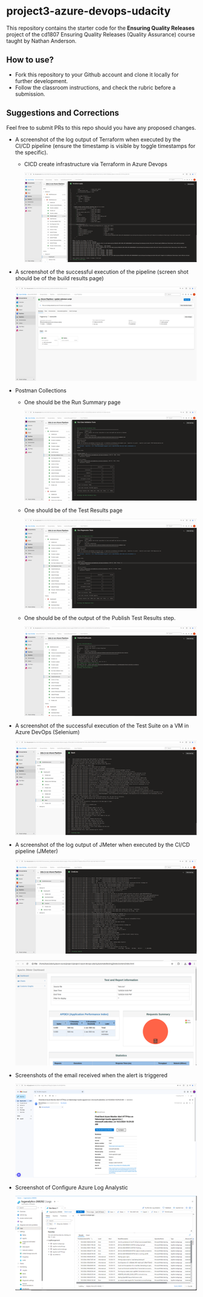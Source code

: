 # project3-azure-devops-udacity

This repository contains the starter code for the **Ensuring Quality Releases** project of the cd1807 Ensuring Quality Releases (Quality Assurance) course taught by Nathan Anderson. 


## How to use?
- Fork this repository to your Github account and clone it locally for further development. 
- Follow the classroom instructions, and check the rubric before a submission. 

## Suggestions and Corrections
Feel free to submit PRs to this repo should you have any proposed changes. 

* A screenshot of the log output of Terraform when executed by the CI/CD pipeline (ensure the timestamp is visible by toggle timestamps for the specific).
    - CICD create infrastructure via Terraform in Azure Devops

        ![image](./screenshots/azuredevops-provision-infra-completely.png)


* A screenshot of the successful execution of the pipeline (screen shot should be of the build results page)
    
    ![image](./screenshots/pipeline-execution-seccessful.png)

* Postman Collections
    - One should be the Run Summary page

        ![image](./screenshots/validation-test-postman.png)

    - One should be of the Test Results page

        ![image](./screenshots/regression-test-postman.png)

    - One should be of the output of the Publish Test Results step.

        ![image](./screenshots/publishtestresult-postman.png)


* A screenshot of the successful execution of the Test Suite on a VM in Azure DevOps (Selenium)

    ![image](./screenshots/selenium-log.png)


* A screenshot of the log output of JMeter when executed by the CI/CD pipeline (JMeter)

    ![image](./screenshots/jmeter-testperf.png)

    ![image](./screenshots/reporthtmljmeter.png)


* Screenshots of the email received when the alert is triggered

    ![image](./screenshots/notification-alert-http4xx.png)

* Screenshot of Configure Azure Log Analystic

    ![image](./screenshots/azure-log-analystic.png)